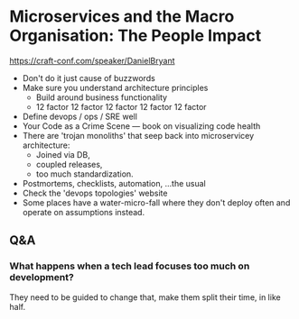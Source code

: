 # Microservices and the Macro Organisation: The People Impact

https://craft-conf.com/speaker/DanielBryant

- Don't do it just cause of buzzwords
- Make sure you understand architecture principles
  - Build around business functionality
  - 12 factor 12 factor 12 factor 12 factor 12 factor
- Define devops / ops / SRE well
- Your Code as a Crime Scene — book on visualizing code health
- There are 'trojan monoliths' that seep back into microservicey architecture:
  - Joined via DB,
  - coupled releases,
  - too much standardization.
- Postmortems, checklists, automation, …the usual
- Check the 'devops topologies' website
- Some places have a water-micro-fall
  where they don't deploy often and operate on assumptions instead.

## Q&A

### What happens when a tech lead focuses too much on development?

They need to be guided to change that,
make them split their time, in like half.
